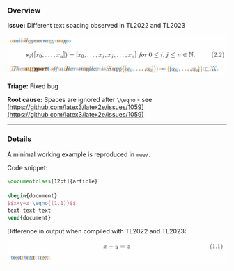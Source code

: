 ### Overview

**Issue:** Different text spacing observed in TL2022 and TL2023

![issue](issue.png)

**Triage:** Fixed bug

**Root cause:** Spaces are ignored after `\\eqno` - see [https://github.com/latex3/latex2e/issues/1059](https://github.com/latex3/latex2e/issues/1059)

---

### Details

A minimal working example is reproduced in `mwe/`.

Code snippet:

```latex
\documentclass[12pt]{article}

\begin{document}
$$x+y=z \eqno{(1.1)}$$
text text text
\end{document}
```

Difference in output when compiled with TL2022 and TL2023:

![mwe](mwe.png)

